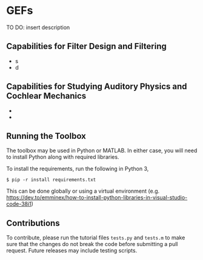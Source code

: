 # GEFs
TO DO: insert description


## Capabilities for Filter Design and Filtering
* s
* d

## Capabilities for Studying Auditory Physics and Cochlear Mechanics
*
*

## Running the Toolbox
The toolbox may be used in Python or MATLAB. In either case, you will need to install Python along with required libraries.

To install the requirements, run the following in Python 3,

```
$ pip -r install requirements.txt
```

This can be done globally or using a virtual environment (e.g. https://dev.to/emminex/how-to-install-python-libraries-in-visual-studio-code-38i1)

## Contributions
To contribute, please run the tutorial files `tests.py` and `tests.m` to make sure that the changes do not break the code before submitting a pull request. Future releases may include testing scripts.
